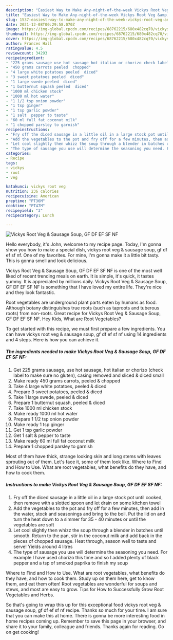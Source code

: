 ```yaml
---
description: "Easiest Way to Make Any-night-of-the-week Vickys Root Veg &amp;amp; Sausage Soup, GF DF EF SF NF"
title: "Easiest Way to Make Any-night-of-the-week Vickys Root Veg &amp;amp; Sausage Soup, GF DF EF SF NF"
slug: 1537-easiest-way-to-make-any-night-of-the-week-vickys-root-veg-and-amp-sausage-soup-gf-df-ef-sf-nf
date: 2021-12-08T00:29:58.070Z
image: https://img-global.cpcdn.com/recipes/68762215/680x482cq70/vickys-root-veg-sausage-soup-gf-df-ef-sf-nf-recipe-main-photo.jpg
thumbnail: https://img-global.cpcdn.com/recipes/68762215/680x482cq70/vickys-root-veg-sausage-soup-gf-df-ef-sf-nf-recipe-main-photo.jpg
cover: https://img-global.cpcdn.com/recipes/68762215/680x482cq70/vickys-root-veg-sausage-soup-gf-df-ef-sf-nf-recipe-main-photo.jpg
author: Frances Hall
ratingvalue: 4.5
reviewcount: 34293
recipeingredient:
- "225 grams sausage use hot sausage hot italian or chorizo check label to make sure no gluten casing removed and sliced  diced small"
- "450 grams carrots peeled  chopped"
- "4 large white potatoes peeled  diced"
- "3 sweet potatoes peeled  diced"
- "1 large swede peeled  diced"
- "1 butternut squash peeled  diced"
- "1000 ml chicken stock"
- "1000 ml hot water"
- "1 1/2 tsp onion powder"
- "1 tsp ginger"
- "1 tsp garlic powder"
- "1 salt  pepper to taste"
- "60 ml full fat coconut milk"
- "1 chopped parsley to garnish"
recipeinstructions:
- "Fry off the diced sausage in a little oil in a large stock pot until cooked, then remove with a slotted spoon and let drain on some kitchen towel"
- "Add the vegetables to the pot and fry off for a few minutes, then add in the water, stock and seasonings and bring to the boil. Put the lid on and turn the heat down to a simmer for 35 - 40 minutes or until the vegetables are soft"
- "Let cool slightly then whizz the soup through a blender in batches until smooth. Return to the pan, stir in the coconut milk and add back in the pieces of chopped sausage. Heat through, season well to taste and serve! Yields around 4 litres"
- "The type of sausage you use will determine the seasoning you need. For example I have used chorizo this time and so I added plenty of black pepper and a tsp of smoked paprika to finish my soup"
categories:
- Recipe
tags:
- vickys
- root
- veg

katakunci: vickys root veg 
nutrition: 236 calories
recipecuisine: American
preptime: "PT36M"
cooktime: "PT47M"
recipeyield: "3"
recipecategory: Lunch

---
```



![Vickys Root Veg &amp; Sausage Soup, GF DF EF SF NF](https://img-global.cpcdn.com/recipes/68762215/680x482cq70/vickys-root-veg-sausage-soup-gf-df-ef-sf-nf-recipe-main-photo.jpg)

Hello everybody, it's John, welcome to my recipe page. Today, I'm gonna show you how to make a special dish, vickys root veg &amp; sausage soup, gf df ef sf nf. One of my favorites. For mine, I'm gonna make it a little bit tasty. This is gonna smell and look delicious.

Vickys Root Veg &amp; Sausage Soup, GF DF EF SF NF is one of the most well liked of recent trending meals on earth. It is simple, it's quick, it tastes yummy. It is appreciated by millions daily. Vickys Root Veg &amp; Sausage Soup, GF DF EF SF NF is something that I have loved my entire life. They're nice and they look fantastic.

Root vegetables are underground plant parts eaten by humans as food. Although botany distinguishes true roots (such as taproots and tuberous roots) from non-roots. Great recipe for Vickys Root Veg &amp; Sausage Soup, GF DF EF SF NF. Hey Kids, What are Root Vegetables?


To get started with this recipe, we must first prepare a few ingredients. You can have vickys root veg &amp; sausage soup, gf df ef sf nf using 14 ingredients and 4 steps. Here is how you can achieve it.

<!--inarticleads1-->

##### The ingredients needed to make Vickys Root Veg &amp; Sausage Soup, GF DF EF SF NF:

1. Get 225 grams sausage, use hot sausage, hot italian or chorizo (check label to make sure no gluten), casing removed and sliced &amp; diced small
1. Make ready 450 grams carrots, peeled &amp; chopped
1. Take 4 large white potatoes, peeled &amp; diced
1. Prepare 3 sweet potatoes, peeled &amp; diced
1. Take 1 large swede, peeled &amp; diced
1. Prepare 1 butternut squash, peeled &amp; diced
1. Take 1000 ml chicken stock
1. Make ready 1000 ml hot water
1. Prepare 1 1/2 tsp onion powder
1. Make ready 1 tsp ginger
1. Get 1 tsp garlic powder
1. Get 1 salt &amp; pepper to taste
1. Make ready 60 ml full fat coconut milk
1. Prepare 1 chopped parsley to garnish


Most of them have thick, strange looking skin and long stems with leaves sprouting out of them. Let&#39;s face it, some of them look like. Where to Find and How to Use. What are root vegetables, what benefits do they have, and how to cook them. 

<!--inarticleads2-->

##### Instructions to make Vickys Root Veg &amp; Sausage Soup, GF DF EF SF NF:

1. Fry off the diced sausage in a little oil in a large stock pot until cooked, then remove with a slotted spoon and let drain on some kitchen towel
1. Add the vegetables to the pot and fry off for a few minutes, then add in the water, stock and seasonings and bring to the boil. Put the lid on and turn the heat down to a simmer for 35 - 40 minutes or until the vegetables are soft
1. Let cool slightly then whizz the soup through a blender in batches until smooth. Return to the pan, stir in the coconut milk and add back in the pieces of chopped sausage. Heat through, season well to taste and serve! Yields around 4 litres
1. The type of sausage you use will determine the seasoning you need. For example I have used chorizo this time and so I added plenty of black pepper and a tsp of smoked paprika to finish my soup


Where to Find and How to Use. What are root vegetables, what benefits do they have, and how to cook them. Study up on them here, get to know them, and eat them often! Root vegetables are wonderful for soups and stews, and most are easy to grow. Tips for How to Successfully Grow Root Vegetables and Herbs. 

So that's going to wrap this up for this exceptional food vickys root veg &amp; sausage soup, gf df ef sf nf recipe. Thanks so much for your time. I am sure that you can make this at home. There is gonna be more interesting food in home recipes coming up. Remember to save this page in your browser, and share it to your family, colleague and friends. Thanks again for reading. Go on get cooking!
